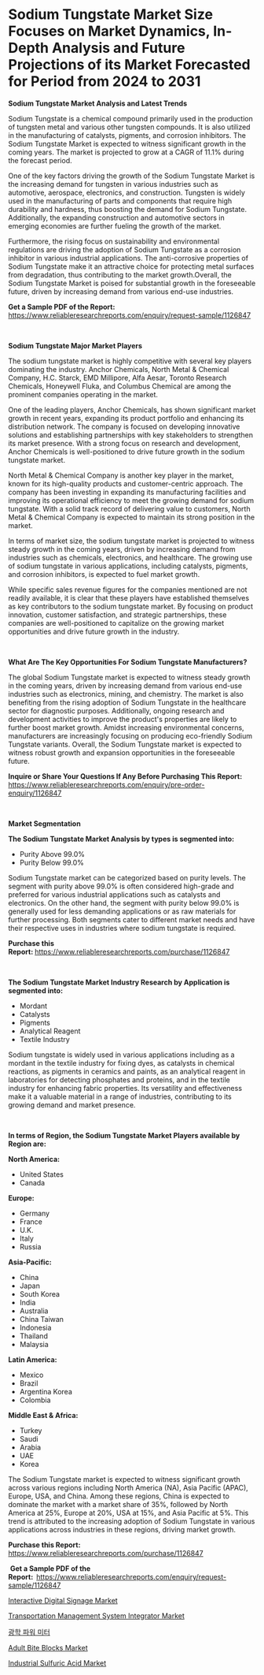 <p><h1>Sodium Tungstate Market Size Focuses on Market Dynamics, In-Depth Analysis and Future Projections of its Market Forecasted for Period from 2024 to 2031</h1></p><p><strong>Sodium Tungstate Market Analysis and Latest Trends</strong></p>
<p><p>Sodium Tungstate is a chemical compound primarily used in the production of tungsten metal and various other tungsten compounds. It is also utilized in the manufacturing of catalysts, pigments, and corrosion inhibitors. The Sodium Tungstate Market is expected to witness significant growth in the coming years. The market is projected to grow at a CAGR of 11.1% during the forecast period.</p><p>One of the key factors driving the growth of the Sodium Tungstate Market is the increasing demand for tungsten in various industries such as automotive, aerospace, electronics, and construction. Tungsten is widely used in the manufacturing of parts and components that require high durability and hardness, thus boosting the demand for Sodium Tungstate. Additionally, the expanding construction and automotive sectors in emerging economies are further fueling the growth of the market.</p><p>Furthermore, the rising focus on sustainability and environmental regulations are driving the adoption of Sodium Tungstate as a corrosion inhibitor in various industrial applications. The anti-corrosive properties of Sodium Tungstate make it an attractive choice for protecting metal surfaces from degradation, thus contributing to the market growth.Overall, the Sodium Tungstate Market is poised for substantial growth in the foreseeable future, driven by increasing demand from various end-use industries.</p></p>
<p><strong>Get a Sample PDF of the Report:&nbsp;</strong> <a href="https://www.reliableresearchreports.com/enquiry/request-sample/1126847">https://www.reliableresearchreports.com/enquiry/request-sample/1126847</a></p>
<p>&nbsp;</p>
<p><strong>Sodium Tungstate Major Market Players</strong></p>
<p><p>The sodium tungstate market is highly competitive with several key players dominating the industry. Anchor Chemicals, North Metal & Chemical Company, H.C. Starck, EMD Millipore, Alfa Aesar, Toronto Research Chemicals, Honeywell Fluka, and Columbus Chemical are among the prominent companies operating in the market.</p><p>One of the leading players, Anchor Chemicals, has shown significant market growth in recent years, expanding its product portfolio and enhancing its distribution network. The company is focused on developing innovative solutions and establishing partnerships with key stakeholders to strengthen its market presence. With a strong focus on research and development, Anchor Chemicals is well-positioned to drive future growth in the sodium tungstate market.</p><p>North Metal & Chemical Company is another key player in the market, known for its high-quality products and customer-centric approach. The company has been investing in expanding its manufacturing facilities and improving its operational efficiency to meet the growing demand for sodium tungstate. With a solid track record of delivering value to customers, North Metal & Chemical Company is expected to maintain its strong position in the market.</p><p>In terms of market size, the sodium tungstate market is projected to witness steady growth in the coming years, driven by increasing demand from industries such as chemicals, electronics, and healthcare. The growing use of sodium tungstate in various applications, including catalysts, pigments, and corrosion inhibitors, is expected to fuel market growth.</p><p>While specific sales revenue figures for the companies mentioned are not readily available, it is clear that these players have established themselves as key contributors to the sodium tungstate market. By focusing on product innovation, customer satisfaction, and strategic partnerships, these companies are well-positioned to capitalize on the growing market opportunities and drive future growth in the industry.</p></p>
<p>&nbsp;</p>
<p><strong>What Are The Key Opportunities For Sodium Tungstate Manufacturers?</strong></p>
<p><p>The global Sodium Tungstate market is expected to witness steady growth in the coming years, driven by increasing demand from various end-use industries such as electronics, mining, and chemistry. The market is also benefiting from the rising adoption of Sodium Tungstate in the healthcare sector for diagnostic purposes. Additionally, ongoing research and development activities to improve the product's properties are likely to further boost market growth. Amidst increasing environmental concerns, manufacturers are increasingly focusing on producing eco-friendly Sodium Tungstate variants. Overall, the Sodium Tungstate market is expected to witness robust growth and expansion opportunities in the foreseeable future.</p></p>
<p><strong>Inquire or Share Your Questions If Any Before Purchasing This Report:</strong> <a href="https://www.reliableresearchreports.com/enquiry/pre-order-enquiry/1126847">https://www.reliableresearchreports.com/enquiry/pre-order-enquiry/1126847</a></p>
<p>&nbsp;</p>
<p><strong>Market Segmentation</strong></p>
<p><strong>The Sodium Tungstate Market Analysis by types is segmented into:</strong></p>
<p><ul><li>Purity Above 99.0%</li><li>Purity Below 99.0%</li></ul></p>
<p><p>Sodium Tungstate market can be categorized based on purity levels. The segment with purity above 99.0% is often considered high-grade and preferred for various industrial applications such as catalysts and electronics. On the other hand, the segment with purity below 99.0% is generally used for less demanding applications or as raw materials for further processing. Both segments cater to different market needs and have their respective uses in industries where sodium tungstate is required.</p></p>
<p><strong>Purchase this Report:&nbsp;</strong><a href="https://www.reliableresearchreports.com/purchase/1126847">https://www.reliableresearchreports.com/purchase/1126847</a></p>
<p>&nbsp;</p>
<p><strong>The Sodium Tungstate Market Industry Research by Application is segmented into:</strong></p>
<p><ul><li>Mordant</li><li>Catalysts</li><li>Pigments</li><li>Analytical Reagent</li><li>Textile Industry</li></ul></p>
<p><p>Sodium tungstate is widely used in various applications including as a mordant in the textile industry for fixing dyes, as catalysts in chemical reactions, as pigments in ceramics and paints, as an analytical reagent in laboratories for detecting phosphates and proteins, and in the textile industry for enhancing fabric properties. Its versatility and effectiveness make it a valuable material in a range of industries, contributing to its growing demand and market presence.</p></p>
<p>&nbsp;</p>
<p><strong>In terms of Region, the Sodium Tungstate Market Players available by Region are:</strong></p>
<p>
    <p> <strong> North America: </strong>
        <ul>
            <li>United States</li>
            <li>Canada</li>
        </ul>
        </p> 
    <p> <strong> Europe: </strong>
        <ul>
            <li>Germany</li>
            <li>France</li>
            <li>U.K.</li>
            <li>Italy</li>
            <li>Russia</li>
        </ul>
        </p> 
    <p> <strong> Asia-Pacific: </strong>
        <ul>
            <li>China</li>
            <li>Japan</li>
            <li>South Korea</li>
            <li>India</li>
            <li>Australia</li>
            <li>China Taiwan</li>
            <li>Indonesia</li>
            <li>Thailand</li>
            <li>Malaysia</li>
        </ul>
        </p> 
    <p> <strong> Latin America: </strong>
        <ul>
            <li>Mexico</li>
            <li>Brazil</li>
            <li>Argentina Korea</li>
            <li>Colombia</li>
        </ul>
        </p> 
    <p> <strong> Middle East & Africa: </strong>
        <ul>
            <li>Turkey</li>
            <li>Saudi</li>
            <li>Arabia</li>
            <li>UAE</li>
            <li>Korea</li>
        </ul>
    </p>
    </p>
<p><p>The Sodium Tungstate market is expected to witness significant growth across various regions including North America (NA), Asia Pacific (APAC), Europe, USA, and China. Among these regions, China is expected to dominate the market with a market share of 35%, followed by North America at 25%, Europe at 20%, USA at 15%, and Asia Pacific at 5%. This trend is attributed to the increasing adoption of Sodium Tungstate in various applications across industries in these regions, driving market growth.</p></p>
<p><strong>Purchase this Report: </strong><a href="https://www.reliableresearchreports.com/purchase/1126847">https://www.reliableresearchreports.com/purchase/1126847</a></p>
<p>&nbsp;<strong>Get a Sample PDF of the Report:&nbsp;&nbsp;</strong><a href="https://www.reliableresearchreports.com/enquiry/request-sample/1126847">https://www.reliableresearchreports.com/enquiry/request-sample/1126847</a></p>
<p><strong></strong></p>
<p><p><a href="https://summer-dogwood-3e9.notion.site/Interactive-Digital-Signage-Market-Size-Growth-Outlook-from-2024-to-2031-projecting-at-Market-s-Tr-1405306655c944e483fb99188ac33d54">Interactive Digital Signage Market</a></p><p><a href="https://view.publitas.com/reportprime-1/transportation-management-system-integrator-market-research-report-reveals-the-latest-trends-and-opportunities-of-this-market-for-period-from-2023-2030/">Transportation Management System Integrator Market</a></p><p><a href="https://github.com/fredrickeglers/Market-Research-Report-List-1/blob/main/6729381191309.md">광학 파워 미터</a></p><p><a href="https://issuu.com/reportprime-2/docs/adult-bite-blocks-market-size-2030.pptx">Adult Bite Blocks Market</a></p><p><a href="https://github.com/Chiragrp22/Market-Research-Report-List-3/blob/main/industrial-sulfuric-acid-market.md">Industrial Sulfuric Acid Market</a></p></p>